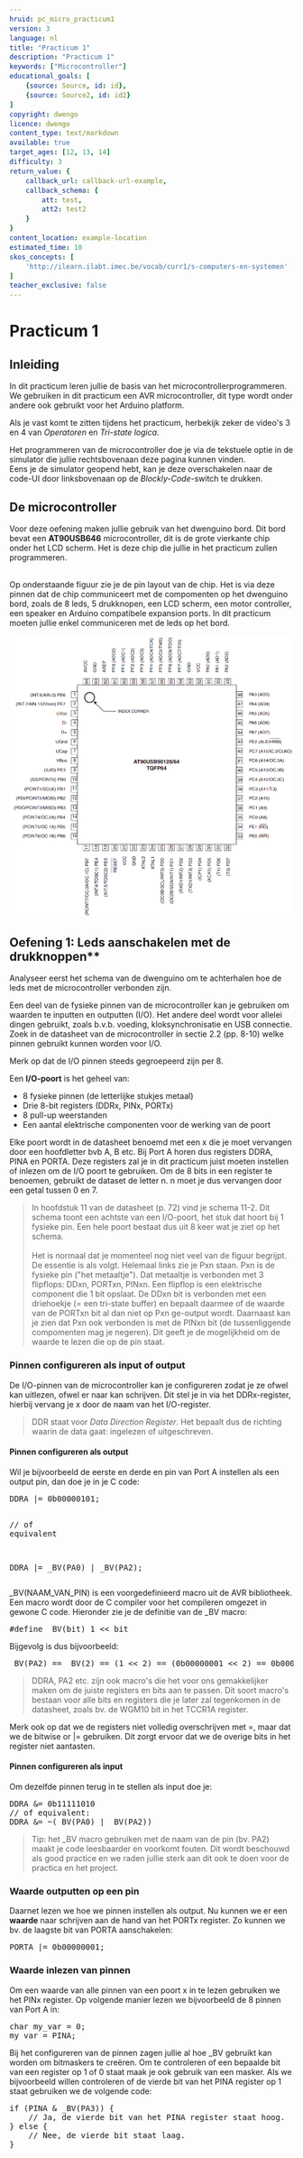 ```yaml
---
hruid: pc_micro_practicum1
version: 3
language: nl
title: "Practicum 1"
description: "Practicum 1"
keywords: ["Microcontroller"]
educational_goals: [
    {source: Source, id: id}, 
    {source: Source2, id: id2}
]
copyright: dwengo
licence: dwengo
content_type: text/markdown
available: true
target_ages: [12, 13, 14]
difficulty: 3
return_value: {
    callback_url: callback-url-example,
    callback_schema: {
        att: test,
        att2: test2
    }
}
content_location: example-location
estimated_time: 10
skos_concepts: [
    'http://ilearn.ilabt.imec.be/vocab/curr1/s-computers-en-systemen'
]
teacher_exclusive: false
---
```

# Practicum 1

## Inleiding

In dit practicum leren jullie de basis van het microcontrollerprogrammeren. We gebruiken in dit practicum een AVR microcontroller, dit type wordt onder andere ook gebruikt voor het Arduino platform.

Als je vast komt te zitten tijdens het practicum, herbekijk zeker de video's 3 en 4 van *Operatoren* en *Tri-state logica*.

Het programmeren van de microcontroller doe je via de tekstuele optie in de simulator die jullie rechtsbovenaan deze pagina kunnen vinden.<br>
Eens je de simulator geopend hebt, kan je deze overschakelen naar de code-UI door linksbovenaan op de *Blockly-Code*-switch te drukken.


## De microcontroller

Voor deze oefening maken jullie gebruik van het dwenguino bord. Dit bord bevat een **AT90USB646** microcontroller, dit is de grote vierkante chip onder het LCD scherm. Het is deze chip die jullie in het practicum zullen programmeren.<br><br> 

Op onderstaande figuur zie je de pin layout van de chip. Het is via deze pinnen dat de chip communiceert met de compomenten op het dwenguino bord, zoals de 8 leds, 5 drukknopen, een LCD scherm, een motor controller, een speaker en Arduino compatibele expansion ports. In dit practicum moeten jullie enkel communiceren met de leds op het bord.

![](embed/microcontroller_chip.png "afbeelding chip")


## Oefening 1: Leds aanschakelen met de drukknoppen**

Analyseer eerst het schema van de dwenguino om te achterhalen hoe de leds met de microcontroller verbonden zijn.

Een deel van de fysieke pinnen van de microcontroller kan je gebruiken om waarden te inputten en outputten (I/O). Het andere deel wordt voor allelei dingen gebruikt, zoals b.v.b. voeding, kloksynchronisatie en USB connectie. Zoek in de datasheet van de microcontroller in sectie 2.2 (pp. 8-10) welke pinnen gebruikt kunnen worden voor I/O.

Merk op dat de I/O pinnen steeds gegroepeerd zijn per 8.

Een **I/O-poort** is het geheel van:

* 8 fysieke pinnen (de letterlijke stukjes metaal)
* Drie 8-bit registers (DDRx, PINx, PORTx)
* 8 pull-up weerstanden
* Een aantal elektrische componenten voor de werking van de poort

Elke poort wordt in de datasheet benoemd met een x die je moet vervangen door een hoofdletter bvb A, B etc. Bij Port A horen dus registers DDRA, PINA en PORTA. Deze registers zal je in dit practicum juist moeten instellen of inlezen om de I/O poort te gebruiken. Om de 8 bits in een register te benoemen, gebruikt de dataset de letter n. n moet je dus vervangen door een getal tussen 0 en 7.

> In hoofdstuk 11 van de datasheet (p. 72) vind je schema 11-2. Dit schema toont een achtste van een I/O-poort, het stuk dat hoort bij 1 fysieke pin. Een hele poort bestaat dus uit 8 keer wat je ziet op het schema. <br><br> Het is normaal dat je momenteel nog niet veel van de figuur begrijpt. De essentie is als volgt. Helemaal links zie je Pxn staan. Pxn is de fysieke pin ("het metaaltje"). Dat metaaltje is verbonden met 3 flipflops: DDxn, PORTxn, PINxn. Een flipflop is een elektrische component die 1 bit opslaat. De DDxn bit is verbonden met een driehoekje (= een tri-state buffer) en bepaalt daarmee of de waarde van de PORTxn bit al dan niet op Pxn ge-output wordt. Daarnaast kan je zien dat Pxn ook verbonden is met de PINxn bit (de tussenliggende compomenten mag je negeren). Dit geeft je de mogelijkheid om de waarde te lezen die op de pin staat.


### Pinnen configureren als input of output

De I/O-pinnen van de microcontroller kan je configureren zodat je ze ofwel kan uitlezen, ofwel er naar kan schrijven. Dit stel je in via het DDRx-register, hierbij vervang je x door de naam van het I/O-register.

> DDR staat voor *Data Direction Register*. Het bepaalt dus de richting waarin de data gaat: ingelezen of uitgeschreven.


#### Pinnen configureren als output

Wil je bijvoorbeeld de eerste en derde en pin van Port A instellen als een output pin, dan doe je in je C code:

<div class="highlight highlight-source-c">
<pre>DDRA |= <span class="pl-c1">0b00000101</span>;

<span class="pl-c"><span class="pl-c">//</span> of equivalent</span>

DDRA |= _BV(PA0) | _BV(PA2);</pre>
</div>

_BV(NAAM_VAN_PIN) is een voorgedefinieerd macro uit de AVR bibliotheek. Een macro wordt door de C compiler voor het compileren omgezet in gewone C code. Hieronder zie je de definitie van de _BV macro:

<div class="highlight highlight-source-c">
<pre>#<span class="pl-k">define</span> <span class="pl-en">_BV</span>(<span class="pl-v">bit</span>) <span class="pl-c1">1</span> &lt;&lt; bit</pre>
</div>

Bijgevolg is dus bijvoorbeeld:

<div class="highlight highlight-source-c">
<pre><span class="pl-en">_BV</span>(PA2) == _BV(<span class="pl-c1">2</span>) == (<span class="pl-c1">1</span> &lt;&lt; <span class="pl-c1">2</span>) == (<span class="pl-c1">0b00000001</span> &lt;&lt; <span class="pl-c1">2</span>) == 0b00000100</pre>
</div>

> DDRA, PA2 etc. zijn ook macro's die het voor ons gemakkelijker maken om de juiste registers en bits aan te passen. Dit soort macro's bestaan voor alle bits en registers die je later zal tegenkomen in de datasheet, zoals bv. de WGM10 bit in het TCCR1A register.

Merk ook op dat we de registers niet volledig overschrijven met =, maar dat we de bitwise or |= gebruiken. Dit zorgt ervoor dat we de overige bits in het register niet aantasten.


#### Pinnen configureren als input

Om dezelfde pinnen terug in te stellen als input doe je: 

<div class="highlight highlight-source-c">
<pre>DDRA &amp;= <span class="pl-c1">0b11111010</span>
<span class="pl-c"><span class="pl-c">//</span> of equivalent:</span>
DDRA &amp;= ~(_BV(PA0) | _BV(PA2))</pre>
</div>

> Tip: het _BV macro gebruiken met de naam van de pin (bv. PA2) maakt je code leesbaarder en voorkomt fouten. Dit wordt beschouwd als good practice en we raden jullie sterk aan dit ook te doen voor de practica en het project.


### Waarde outputten op een pin

Daarnet lezen we hoe we pinnen instellen als output. Nu kunnen we er een **waarde** naar schrijven aan de hand van het PORTx register. Zo kunnen we bv. de laagste bit van PORTA aanschakelen:

<div class="highlight highlight-source-c">
<pre>PORTA |= <span class="pl-c1">0b00000001</span>;</pre>
</div>


### Waarde inlezen van pinnen

Om een waarde van alle pinnen van een poort x in te lezen gebruiken we het PINx register. Op volgende manier lezen we bijvoorbeeld de 8 pinnen van Port A in:

<div class="highlight highlight-source-c">
<pre><span class="pl-k">char</span> my_var = <span class="pl-c1">0</span>;
my_var = PINA;</pre>
</div>

Bij het configureren van de pinnen zagen jullie al hoe _BV gebruikt kan worden om bitmaskers te creëren. Om te controleren of een bepaalde bit van een register op 1 of 0 staat maak je ook gebruik van een masker. Als we bijvoorbeeld willen controleren of de vierde bit van het PINA register op 1 staat gebruiken we de volgende code:

<div class="highlight highlight-source-c">
<pre><span class="pl-k">if</span> (PINA &amp; <span class="pl-en">_BV</span>(PA3)) {
    <span class="pl-c"><span class="pl-c">//</span> Ja, de vierde bit van het PINA register staat hoog.</span>
} <span class="pl-k">else</span> {
    <span class="pl-c"><span class="pl-c">//</span> Nee, de vierde bit staat laag.</span>
}</pre>
</div>